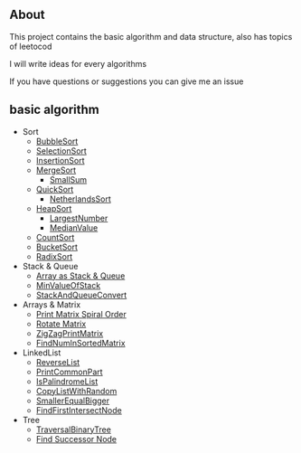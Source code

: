 ## About  
This project contains the basic algorithm and data structure, also has topics of leetocod 

I will write ideas for every algorithms

If you have questions or suggestions you can give me an issue 


## basic algorithm  
- Sort
    - [BubbleSort](https://github.com/whyalwaysmea/Java-Algorithm/blob/master/sort/BubbleSort.md)    
    - [SelectionSort](https://github.com/whyalwaysmea/Java-Algorithm/blob/master/sort/SelectionSort.md)     
    - [InsertionSort](https://github.com/whyalwaysmea/Java-Algorithm/blob/master/sort/InsertionSort.md)    
    - [MergeSort](https://github.com/whyalwaysmea/Java-Algorithm/blob/master/sort/MergeSort.md)    
        - [SmallSum](https://github.com/whyalwaysmea/Java-Algorithm/blob/master/sort/SmallSum.md)         
    - [QuickSort](https://github.com/whyalwaysmea/Java-Algorithm/blob/master/sort/QuickSort.md)   
        - [NetherlandsSort](https://github.com/whyalwaysmea/Java-Algorithm/blob/master/sort/NetherlandsSort.md)    
    - [HeapSort](https://github.com/whyalwaysmea/Java-Algorithm/blob/master/sort/HeapSort.md)   
        - [LargestNumber](https://github.com/whyalwaysmea/Java-Algorithm/blob/master/sort/LargestNumber.md)   
        - [MedianValue](https://github.com/whyalwaysmea/Java-Algorithm/blob/master/sort/MedianValue.md)   
    - [CountSort](https://github.com/whyalwaysmea/Java-Algorithm/blob/master/sort/CountingSort.md)       
    - [BucketSort](https://github.com/whyalwaysmea/Java-Algorithm/blob/master/sort/BucketSort.md)       
    - [RadixSort](https://github.com/whyalwaysmea/Java-Algorithm/blob/master/sort/RadixSort.md)       
- Stack & Queue 
    - [Array as Stack & Queue](https://github.com/whyalwaysmea/Java-Algorithm/blob/master/stacks%26queue/ArrayToStacks%26Queue.md)  
    - [MinValueOfStack](https://github.com/whyalwaysmea/Java-Algorithm/blob/master/stacks%26queue/getMinValueOfStack.md)  
    - [StackAndQueueConvert](https://github.com/whyalwaysmea/Java-Algorithm/blob/master/stacks%26queue/StackAndQueueConvert.md)  
- Arrays & Matrix 
    - [Print Matrix Spiral Order](https://github.com/whyalwaysmea/Java-Algorithm/blob/master/array%26matrix/PrintMatrixSpiralOrder.md)          
    - [Rotate Matrix](https://github.com/whyalwaysmea/Java-Algorithm/blob/master/array%26matrix/RotateMatrix.md)   
    - [ZigZagPrintMatrix](https://github.com/whyalwaysmea/Java-Algorithm/blob/master/array%26matrix/ZigZagPrintMatrix.md)  
    - [FindNumInSortedMatrix](https://github.com/whyalwaysmea/Java-Algorithm/blob/master/array%26matrix/FindNumInSortedMatrix.md)  
- LinkedList  
    - [ReverseList](https://github.com/whyalwaysmea/Java-Algorithm/blob/master/linkedlist/ReverseList.md)  
    - [PrintCommonPart](https://github.com/whyalwaysmea/Java-Algorithm/blob/master/LinkedList/PrintCommonPart.md)  
    - [IsPalindromeList](https://github.com/whyalwaysmea/Java-Algorithm/blob/master/LinkedList/IsPalindromeList.md)  
    - [CopyListWithRandom](https://github.com/whyalwaysmea/Java-Algorithm/blob/master/LinkedList/CopyListWithRandom.md)  
    - [SmallerEqualBigger](https://github.com/whyalwaysmea/Java-Algorithm/blob/master/LinkedList/SmallerEqualBigger.md)  
    - [FindFirstIntersectNode](https://github.com/whyalwaysmea/Java-Algorithm/blob/master/LinkedList/FindFirstIntersectNode.md)  
- Tree 
    - [TraversalBinaryTree](https://github.com/whyalwaysmea/Java-Algorithm/blob/master/tree/TraversalBinaryTree.md)      
    - [Find Successor Node](https://github.com/whyalwaysmea/Java-Algorithm/blob/master/tree/SuccessorNode.md)  